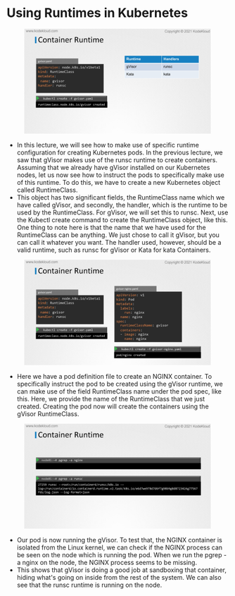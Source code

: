 # Using Runtimes in Kubernetes



<figure><img src="../.gitbook/assets/KodeKloud-Kubernetes-CKS-040-minimize-microservice-vulnerabilities_page-0125 (1).jpg" alt=""><figcaption></figcaption></figure>

* In this lecture, we will see how to make use of specific runtime configuration for creating Kubernetes pods. In the previous lecture, we saw that gVisor makes use of the runsc runtime to create containers. Assuming that we already have gVisor installed on our Kubernetes nodes, let us now see how to instruct the pods to specifically make use of this runtime. To do this, we have to create a new Kubernetes object called RuntimeClass.
* This object has two significant fields, the RuntimeClass name which we have called gVisor, and secondly, the handler, which is the runtime to be used by the RuntimeClass. For gVisor, we will set this to runsc. Next, use the Kubectl create command to create the RuntimeClass object, like this. One thing to note here is that the name that we have used for the RuntimeClass can be anything. We just chose to call it gVisor, but you can call it whatever you want. The handler used, however, should be a valid runtime, such as runsc for gVisor or Kata for kata Containers.

<figure><img src="../.gitbook/assets/KodeKloud-Kubernetes-CKS-040-minimize-microservice-vulnerabilities_page-0126 (1).jpg" alt=""><figcaption></figcaption></figure>

* &#x20;Here we have a pod definition file to create an NGINX container. To specifically instruct the pod to be created using the gVisor runtime, we can make use of the field RuntimeClass name under the pod spec, like this. Here, we provide the name of the RuntimeClass that we just created. Creating the pod now will create the containers using the gVisor RuntimeClass.

<figure><img src="../.gitbook/assets/image (8).png" alt=""><figcaption></figcaption></figure>

* Our pod is now running the gVisor. To test that, the NGINX container is isolated from the Linux kernel, we can check if the NGINX process can be seen on the node which is running the pod. When we run the pgrep -a nginx on the node, the NGINX process seems to be missing.&#x20;
* This shows that gVisor is doing a good job at sandboxing that container, hiding what's going on inside from the rest of the system. We can also see that the runsc runtime is running on the node.
